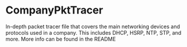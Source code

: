 # CompanyPktTracer
In-depth packet tracer file that covers the main networking devices and protocols used in a company. This includes DHCP, HSRP, NTP, STP, and more. More info can be found in the README

